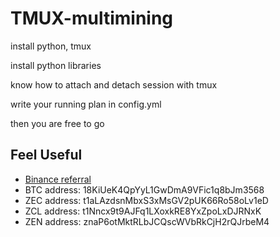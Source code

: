 # TMUX-multimining

install python, tmux

install python libraries

know how to attach and detach session with tmux

write your running plan in config.yml

then you are free to go





## Feel Useful

- [Binance referral](www.binance.com/?ref=21157928)
- BTC address: 18KiUeK4QpYyL1GwDmA9VFic1q8bJm3568
- ZEC address: t1aLAzdsnMbxS3xMsGV2pUK66Ro58oLv1eD
- ZCL address: t1Nncx9t9AJFq1LXoxkRE8YxZpoLxDJRNxK
- ZEN address: znaP6otMktRLbJCQscWVbRkCjH2rQJrbeM4
